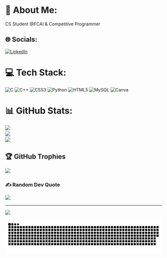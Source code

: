 # 💫 About Me:
CS Student @FCAI & Competitive Programmer


## 🌐 Socials:
[![LinkedIn](https://img.shields.io/badge/LinkedIn-%230077B5.svg?logo=linkedin&logoColor=white)](https://www.linkedin.com/in/mohammed--nady/) 

# 💻 Tech Stack:
![C](https://img.shields.io/badge/c-%2300599C.svg?style=for-the-badge&logo=c&logoColor=white) ![C++](https://img.shields.io/badge/c++-%2300599C.svg?style=for-the-badge&logo=c%2B%2B&logoColor=white) ![CSS3](https://img.shields.io/badge/css3-%231572B6.svg?style=for-the-badge&logo=css3&logoColor=white) ![Python](https://img.shields.io/badge/python-3670A0?style=for-the-badge&logo=python&logoColor=ffdd54) ![HTML5](https://img.shields.io/badge/html5-%23E34F26.svg?style=for-the-badge&logo=html5&logoColor=white) ![MySQL](https://img.shields.io/badge/mysql-4479A1.svg?style=for-the-badge&logo=mysql&logoColor=white) ![Canva](https://img.shields.io/badge/Canva-%2300C4CC.svg?style=for-the-badge&logo=Canva&logoColor=white)
# 📊 GitHub Stats:
![](https://github-readme-stats.vercel.app/api?username=Muhammed-Nady&theme=dark&hide_border=false&include_all_commits=false&count_private=false)<br/>
![](https://nirzak-streak-stats.vercel.app/?user=Muhammed-Nady&theme=dark&hide_border=false)<br/>
![](https://github-readme-stats.vercel.app/api/top-langs/?username=Muhammed-Nady&theme=dark&hide_border=false&include_all_commits=false&count_private=false&layout=compact)

## 🏆 GitHub Trophies
![](https://github-profile-trophy.vercel.app/?username=Muhammed-Nady&theme=default&no-frame=false&no-bg=true&margin-w=4)

### ✍️ Random Dev Quote
![](https://quotes-github-readme.vercel.app/api?type=horizontal&theme=radical)

---
[![](https://visitcount.itsvg.in/api?id=Muhammed-Nady&icon=0&color=0)](https://visitcount.itsvg.in)

<picture>
  <source media="(prefers-color-scheme: dark)" srcset="https://raw.githubusercontent.com/Muhammed-Nady/Muhammed-Nady/output/github-snake-dark.svg" />
  <source media="(prefers-color-scheme: light)" srcset="https://raw.githubusercontent.com/Muhammed-Nady/Muhammed-Nady/output/github-snake.svg" />
  <img alt="github-snake" src="https://raw.githubusercontent.com/Muhammed-Nady/Muhammed-Nady/output/github-snake.svg" />
</picture>
